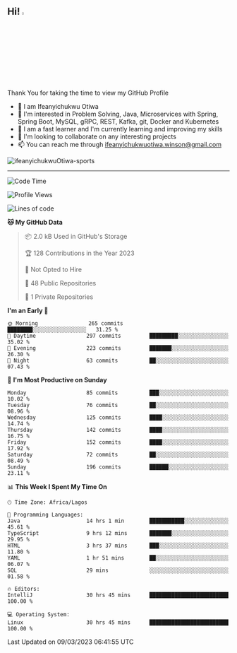 <!-- BLOG-POST-LIST:START --><!-- BLOG-POST-LIST:END -->

## Hi! <img src="https://media.giphy.com/media/hvRJCLFzcasrR4ia7z/giphy.gif" width="4%"> 

Thank You for taking the time to view my GitHub Profile

- 👋 I am Ifeanyichukwu Otiwa
- 👀 I'm interested in Problem Solving, Java, Microservices with Spring, Spring Boot, MySQL, gRPC, REST, Kafka, git, Docker and Kubernetes
- 🌱 I am a fast learner and I'm currently learning and improving my skills
- 💞️ I'm looking to collaborate on any interesting projects
- 📫 You can reach me through ifeanyichukwuotiwa.winson@gmail.com

<p align="left" marginTop="10px"> <img src="https://komarev.com/ghpvc/?username=ifeanyichukwuOtiwa-sports&label=Profile%20views&color=0e75b6&style=for-the-badge" alt="ifeanyichukwuOtiwa-sports" /> </p>

***

<!--START_SECTION:waka-->
![Code Time](http://img.shields.io/badge/Code%20Time-1%2C152%20hrs%2045%20mins-blue)

![Profile Views](http://img.shields.io/badge/Profile%20Views-1-blue)

![Lines of code](https://img.shields.io/badge/From%20Hello%20World%20I%27ve%20Written-58.3%20thousand%20lines%20of%20code-blue)

**🐱 My GitHub Data** 

> 📦 2.0 kB Used in GitHub's Storage 
 > 
> 🏆 128 Contributions in the Year 2023
 > 
> 🚫 Not Opted to Hire
 > 
> 📜 48 Public Repositories 
 > 
> 🔑 1 Private Repositories 
 > 
**I'm an Early 🐤** 

```text
🌞 Morning                265 commits         ████████░░░░░░░░░░░░░░░░░   31.25 % 
🌆 Daytime                297 commits         █████████░░░░░░░░░░░░░░░░   35.02 % 
🌃 Evening                223 commits         ███████░░░░░░░░░░░░░░░░░░   26.30 % 
🌙 Night                  63 commits          ██░░░░░░░░░░░░░░░░░░░░░░░   07.43 % 
```
📅 **I'm Most Productive on Sunday** 

```text
Monday                   85 commits          ███░░░░░░░░░░░░░░░░░░░░░░   10.02 % 
Tuesday                  76 commits          ██░░░░░░░░░░░░░░░░░░░░░░░   08.96 % 
Wednesday                125 commits         ████░░░░░░░░░░░░░░░░░░░░░   14.74 % 
Thursday                 142 commits         ████░░░░░░░░░░░░░░░░░░░░░   16.75 % 
Friday                   152 commits         ████░░░░░░░░░░░░░░░░░░░░░   17.92 % 
Saturday                 72 commits          ██░░░░░░░░░░░░░░░░░░░░░░░   08.49 % 
Sunday                   196 commits         ██████░░░░░░░░░░░░░░░░░░░   23.11 % 
```


📊 **This Week I Spent My Time On** 

```text
🕑︎ Time Zone: Africa/Lagos

💬 Programming Languages: 
Java                     14 hrs 1 min        ███████████░░░░░░░░░░░░░░   45.61 % 
TypeScript               9 hrs 12 mins       ███████░░░░░░░░░░░░░░░░░░   29.95 % 
HTML                     3 hrs 37 mins       ███░░░░░░░░░░░░░░░░░░░░░░   11.80 % 
YAML                     1 hr 51 mins        ██░░░░░░░░░░░░░░░░░░░░░░░   06.07 % 
SQL                      29 mins             ░░░░░░░░░░░░░░░░░░░░░░░░░   01.58 % 

🔥 Editors: 
IntelliJ                 30 hrs 45 mins      █████████████████████████   100.00 % 

💻 Operating System: 
Linux                    30 hrs 45 mins      █████████████████████████   100.00 % 
```


 Last Updated on 09/03/2023 06:41:55 UTC
<!--END_SECTION:waka-->

<!--
<p align="center">
![trophy](https://github-profile-trophy.vercel.app/?username=ifeanyichukwuOtiwa-sports&theme=onedark) (https://github.com/ryo-ma/github-profile-trophy)
</p>
-->

<!---
ifeanyi-otiwa/ifeanyi-otiwa is a ✨ special ✨ repository because its `README.md` (this file) appears on your GitHub profile.
You can click the Preview link to take a look at your changes.
--->
